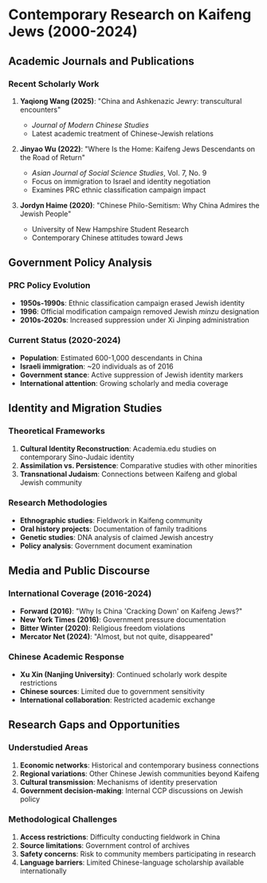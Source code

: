 # Contemporary Research on Kaifeng Jews (2000-2024)

## Academic Journals and Publications

### Recent Scholarly Work
1. **Yaqiong Wang (2025)**: "China and Ashkenazic Jewry: transcultural encounters"
   - *Journal of Modern Chinese Studies*
   - Latest academic treatment of Chinese-Jewish relations

2. **Jinyao Wu (2022)**: "Where Is the Home: Kaifeng Jews Descendants on the Road of Return"
   - *Asian Journal of Social Science Studies*, Vol. 7, No. 9
   - Focus on immigration to Israel and identity negotiation
   - Examines PRC ethnic classification campaign impact

3. **Jordyn Haime (2020)**: "Chinese Philo-Semitism: Why China Admires the Jewish People"
   - University of New Hampshire Student Research
   - Contemporary Chinese attitudes toward Jews

## Government Policy Analysis

### PRC Policy Evolution
- **1950s-1990s**: Ethnic classification campaign erased Jewish identity
- **1996**: Official modification campaign removed Jewish *minzu* designation
- **2010s-2020s**: Increased suppression under Xi Jinping administration

### Current Status (2020-2024)
- **Population**: Estimated 600-1,000 descendants in China
- **Israeli immigration**: ~20 individuals as of 2016
- **Government stance**: Active suppression of Jewish identity markers
- **International attention**: Growing scholarly and media coverage

## Identity and Migration Studies

### Theoretical Frameworks
1. **Cultural Identity Reconstruction**: Academia.edu studies on contemporary Sino-Judaic identity
2. **Assimilation vs. Persistence**: Comparative studies with other minorities
3. **Transnational Judaism**: Connections between Kaifeng and global Jewish community

### Research Methodologies
- **Ethnographic studies**: Fieldwork in Kaifeng community
- **Oral history projects**: Documentation of family traditions
- **Genetic studies**: DNA analysis of claimed Jewish ancestry
- **Policy analysis**: Government document examination

## Media and Public Discourse

### International Coverage (2016-2024)
- **Forward (2016)**: "Why Is China 'Cracking Down' on Kaifeng Jews?"
- **New York Times (2016)**: Government pressure documentation
- **Bitter Winter (2020)**: Religious freedom violations
- **Mercator Net (2024)**: "Almost, but not quite, disappeared"

### Chinese Academic Response
- **Xu Xin (Nanjing University)**: Continued scholarly work despite restrictions
- **Chinese sources**: Limited due to government sensitivity
- **International collaboration**: Restricted academic exchange

## Research Gaps and Opportunities

### Understudied Areas
1. **Economic networks**: Historical and contemporary business connections
2. **Regional variations**: Other Chinese Jewish communities beyond Kaifeng
3. **Cultural transmission**: Mechanisms of identity preservation
4. **Government decision-making**: Internal CCP discussions on Jewish policy

### Methodological Challenges
1. **Access restrictions**: Difficulty conducting fieldwork in China
2. **Source limitations**: Government control of archives
3. **Safety concerns**: Risk to community members participating in research
4. **Language barriers**: Limited Chinese-language scholarship available internationally